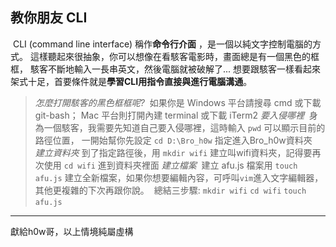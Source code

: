 ## 教你朋友 CLI
​
CLI (command line interface) 稱作**命令行介面** ，是一個以純文字控制電腦的方式。
這樣聽起來很抽象，你可以想像在看駭客電影時，畫面總是有一個黑色的框框，
駭客不斷地輸入一長串英文，然後電腦就被破解了...
想要跟駭客一樣看起來架式十足，首要條件就是**學習CLI用指令直接與進行電腦溝通**。
​
> *怎麼打開駭客的黑色框框呢?*
​
如果你是 Windows 平台請搜尋 cmd 或下載 git-bash；
Mac 平台則打開內建 terminal 或下載 iTerm2 
​
> *要入侵哪裡*
​
身為一個駭客，我需要先知道自己要入侵哪裡，這時輸入 `pwd` 可以顯示目前的路徑位置，
一開始幫你先設定 `cd D:\Bro_h0w` 指定進入Bro_h0w資料夾
​
> *建立資料夾*
​
到了指定路徑後，用 `mkdir wifi` 建立叫wifi資料夾，記得要再次使用 `cd wifi` 進到資料夾裡面
​
> *建立檔案*
​
建立 afu.js 檔案用 `touch afu.js` 建立全新檔案，如果你想要編輯內容，可呼叫`vim`進入文字編輯器，
其他更複雜的下次再跟你說。 
​
總結三步驟: 
`mkdir wifi`
`cd wifi`
`touch afu.js`
​
----
獻給h0w哥，以上情境純屬虛構
​